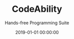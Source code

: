 ---
title: 'CodeAbility'
subtitle: "Hands-free Programming Suite"
date: 2019-01-01 00:00:00
description: 'HackUMass VI Hackathon Grand Prize Winner. System of jargon-free speech-to-code and navigational foot pedals which allow people without full use of their hands to program. Developed in 48 hours in a team of five.'
featured_image: '/images/projects/codeability/codeability-main.jpg'
---